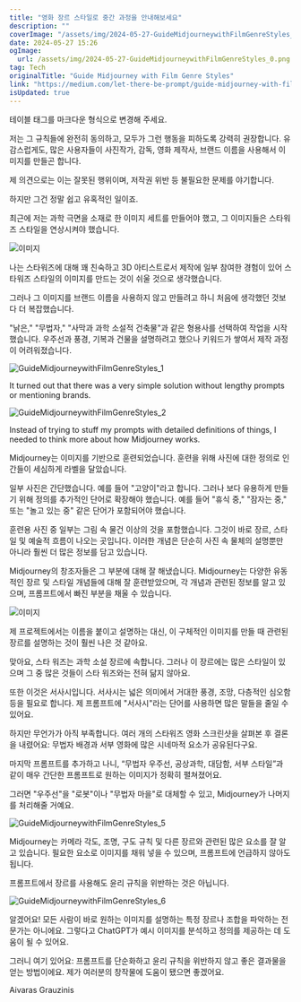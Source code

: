 ```yaml
---
title: "영화 장르 스타일로 중간 과정을 안내해보세요"
description: ""
coverImage: "/assets/img/2024-05-27-GuideMidjourneywithFilmGenreStyles_0.png"
date: 2024-05-27 15:26
ogImage:
  url: /assets/img/2024-05-27-GuideMidjourneywithFilmGenreStyles_0.png
tag: Tech
originalTitle: "Guide Midjourney with Film Genre Styles"
link: "https://medium.com/let-there-be-prompt/guide-midjourney-with-film-genre-styles-f0ab76d72e74"
isUpdated: true
---
```


테이블 태그를 마크다운 형식으로 변경해 주세요.

<!-- cozy-coder - 수평 -->

<ins class="adsbygoogle"
     style="display:block"
     data-ad-client="ca-pub-4877378276818686"
     data-ad-slot="1107185301"
     data-ad-format="auto"
     data-full-width-responsive="true"></ins>

<script>
     (adsbygoogle = window.adsbygoogle || []).push({});
</script>

저는 그 규칙들에 완전히 동의하고, 모두가 그런 행동을 피하도록 강력히 권장합니다. 유감스럽게도, 많은 사용자들이 사진작가, 감독, 영화 제작사, 브랜드 이름을 사용해서 이미지를 만들곤 합니다.

제 의견으로는 이는 잘못된 행위이며, 저작권 위반 등 불필요한 문제를 야기합니다.

하지만 그건 정말 쉽고 유혹적인 일이죠.

최근에 저는 과학 극면을 소재로 한 이미지 세트를 만들어야 했고, 그 이미지들은 스타워즈 스타일을 연상시켜야 했습니다.

<!-- cozy-coder - 수평 -->

<ins class="adsbygoogle"
     style="display:block"
     data-ad-client="ca-pub-4877378276818686"
     data-ad-slot="1107185301"
     data-ad-format="auto"
     data-full-width-responsive="true"></ins>

<script>
     (adsbygoogle = window.adsbygoogle || []).push({});
</script>

![이미지](/assets/img/2024-05-27-GuideMidjourneywithFilmGenreStyles_0.png)

나는 스타워즈에 대해 꽤 친숙하고 3D 아티스트로서 제작에 일부 참여한 경험이 있어 스타워즈 스타일의 이미지를 만드는 것이 쉬울 것으로 생각했습니다.

그러나 그 이미지를 브랜드 이름을 사용하지 않고 만들려고 하니 처음에 생각했던 것보다 더 복잡했습니다.

"낡은," "무법자," "사막과 과학 소설적 건축물"과 같은 형용사를 선택하여 작업을 시작했습니다. 우주선과 풍경, 기복과 건물을 설명하려고 했으나 키워드가 쌓여서 제작 과정이 어려워졌습니다.

<!-- cozy-coder - 수평 -->

<ins class="adsbygoogle"
     style="display:block"
     data-ad-client="ca-pub-4877378276818686"
     data-ad-slot="1107185301"
     data-ad-format="auto"
     data-full-width-responsive="true"></ins>

<script>
     (adsbygoogle = window.adsbygoogle || []).push({});
</script>

![GuideMidjourneywithFilmGenreStyles_1](/assets/img/2024-05-27-GuideMidjourneywithFilmGenreStyles_1.png)

It turned out that there was a very simple solution without lengthy prompts or mentioning brands.

![GuideMidjourneywithFilmGenreStyles_2](/assets/img/2024-05-27-GuideMidjourneywithFilmGenreStyles_2.png)

Instead of trying to stuff my prompts with detailed definitions of things, I needed to think more about how Midjourney works.

<!-- cozy-coder - 수평 -->

<ins class="adsbygoogle"
     style="display:block"
     data-ad-client="ca-pub-4877378276818686"
     data-ad-slot="1107185301"
     data-ad-format="auto"
     data-full-width-responsive="true"></ins>

<script>
     (adsbygoogle = window.adsbygoogle || []).push({});
</script>

Midjourney는 이미지를 기반으로 훈련되었습니다. 훈련을 위해 사진에 대한 정의로 인간들이 세심하게 라벨을 달았습니다.

일부 사진은 간단했습니다. 예를 들어 "고양이"라고 합니다. 그러나 보다 유용하게 만들기 위해 정의를 추가적인 단어로 확장해야 했습니다. 예를 들어 "휴식 중," "잠자는 중," 또는 "놀고 있는 중" 같은 단어가 포함되어야 했습니다.

훈련용 사진 중 일부는 그림 속 물건 이상의 것을 포함했습니다. 그것이 바로 장르, 스타일 및 예술적 흐름이 나오는 곳입니다. 이러한 개념은 단순히 사진 속 물체의 설명뿐만 아니라 훨씬 더 많은 정보를 담고 있습니다.

Midjourney의 창조자들은 그 부분에 대해 잘 해냈습니다. Midjourney는 다양한 유동적인 장르 및 스타일 개념들에 대해 잘 훈련받았으며, 각 개념과 관련된 정보를 알고 있으며, 프롬프트에서 빠진 부분을 채울 수 있습니다.

<!-- cozy-coder - 수평 -->

<ins class="adsbygoogle"
     style="display:block"
     data-ad-client="ca-pub-4877378276818686"
     data-ad-slot="1107185301"
     data-ad-format="auto"
     data-full-width-responsive="true"></ins>

<script>
     (adsbygoogle = window.adsbygoogle || []).push({});
</script>

![이미지](/assets/img/2024-05-27-GuideMidjourneywithFilmGenreStyles_3.png)

제 프로젝트에서는 이름을 붙이고 설명하는 대신, 이 구체적인 이미지를 만들 때 관련된 장르를 설명하는 것이 훨씬 나은 것 같아요.

맞아요, 스타 워즈는 과학 소설 장르에 속합니다. 그러나 이 장르에는 많은 스타일이 있으며 그 중 많은 것들이 스타 워즈와는 전혀 닮지 않아요.

또한 이것은 서사시입니다. 서사시는 넓은 의미에서 거대한 풍경, 조망, 다층적인 심오함 등을 필요로 합니다. 제 프롬프트에 "서사시"라는 단어를 사용하면 많은 말들을 줄일 수 있어요.

<!-- cozy-coder - 수평 -->

<ins class="adsbygoogle"
     style="display:block"
     data-ad-client="ca-pub-4877378276818686"
     data-ad-slot="1107185301"
     data-ad-format="auto"
     data-full-width-responsive="true"></ins>

<script>
     (adsbygoogle = window.adsbygoogle || []).push({});
</script>

하지만 무언가가 아직 부족합니다. 여러 개의 스타워즈 영화 스크린샷을 살펴본 후 결론을 내렸어요: 무법자 배경과 서부 영화에 많은 시네마적 요소가 공유된다구요.

마지막 프롬프트를 추가하고 나니, “무법자 우주선, 공상과학, 대담함, 서부 스타일”과 같이 매우 간단한 프롬프트로 원하는 이미지가 정확히 펼쳐졌어요.

그러면 "우주선"을 "로봇"이나 "무법자 마을"로 대체할 수 있고, Midjourney가 나머지를 처리해줄 거예요.

<!-- cozy-coder - 수평 -->

<ins class="adsbygoogle"
     style="display:block"
     data-ad-client="ca-pub-4877378276818686"
     data-ad-slot="1107185301"
     data-ad-format="auto"
     data-full-width-responsive="true"></ins>

<script>
     (adsbygoogle = window.adsbygoogle || []).push({});
</script>

![GuideMidjourneywithFilmGenreStyles_5](/assets/img/2024-05-27-GuideMidjourneywithFilmGenreStyles_5.png)

Midjourney는 카메라 각도, 조명, 구도 규칙 및 다른 장르와 관련된 많은 요소를 잘 알고 있습니다. 필요한 요소로 이미지를 채워 넣을 수 있으며, 프롬프트에 언급하지 않아도 됩니다.

프롬프트에서 장르를 사용해도 윤리 규칙을 위반하는 것은 아닙니다.

![GuideMidjourneywithFilmGenreStyles_6](/assets/img/2024-05-27-GuideMidjourneywithFilmGenreStyles_6.png)

<!-- cozy-coder - 수평 -->

<ins class="adsbygoogle"
     style="display:block"
     data-ad-client="ca-pub-4877378276818686"
     data-ad-slot="1107185301"
     data-ad-format="auto"
     data-full-width-responsive="true"></ins>

<script>
     (adsbygoogle = window.adsbygoogle || []).push({});
</script>

알겠어요! 모든 사람이 바로 원하는 이미지를 설명하는 특정 장르나 조합을 파악하는 전문가는 아니에요. 그렇다고 ChatGPT가 예시 이미지를 분석하고 정의를 제공하는 데 도움이 될 수 있어요.

그러니 여기 있어요: 프롬프트를 단순화하고 윤리 규칙을 위반하지 않고 좋은 결과물을 얻는 방법이에요. 제가 여러분의 창작물에 도움이 됐으면 좋겠어요.

Aivaras Grauzinis
